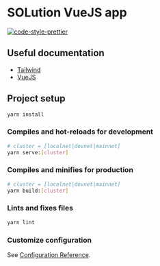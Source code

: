 # SOLution VueJS app

[![code-style-prettier][code-style-prettier-image]][code-style-prettier-url]

[code-style-prettier-image]: https://img.shields.io/badge/code_style-prettier-ff69b4.svg?style=flat-square
[code-style-prettier-url]: https://github.com/prettier/prettier

## Useful documentation

- [Tailwind](https://tailwindcss.com/docs/installation)
- [VueJS](https://vuejs.org/)

## Project setup

```bash
yarn install
```

### Compiles and hot-reloads for development

```bash
# cluster = [localnet|devnet|mainnet]
yarn serve:[cluster]
```

### Compiles and minifies for production

```bash
# cluster = [localnet|devnet|mainnet]
yarn build:[cluster]
```

### Lints and fixes files

```bash
yarn lint
```

### Customize configuration

See [Configuration Reference](https://cli.vuejs.org/config/).
